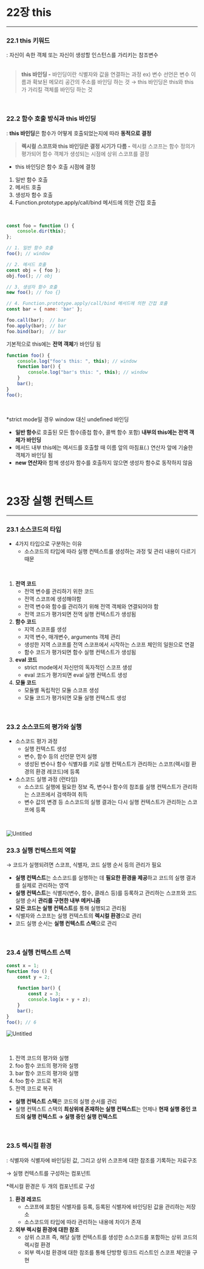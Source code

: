 # 22장 this

---

### 22.1 this 키워드

: 자신이 속한 객체 또는 자신이 생성할 인스턴스를 가리키는 참조변수 <br/><br/>

> **this 바인딩
-** 바인딩이란 식별자와 값을 연결하는 과정
  ex) 변수 선언은 변수 이름과 확보된 메모리 공간의 주소를 바인딩 하는 것
→ this 바인딩은 this와 this가 가리킬 객체를 바인딩 하는 것
> 
<br/>

### 22.2 함수 호출 방식과 this 바인딩

: **this 바인딩**은 함수가 어떻게 호출되었는지에 따라 **동적으로 결정**

> **렉시컬 스코프와 this 바인딩은 결정 시기가 다름
-** 렉시컬 스코프는 함수 정의가 평가되어 함수 객체가 생성되는 시점에 상위 스코프를 결정
- this 바인딩은 함수 호출 시점에 결정
> 

1. 일반 함수 호출
2. 메서드 호출
3. 생성자 함수 호출
4. Function.prototype.apply/call/bind 메서드에 의한 간접 호출

<br/>

```jsx
const foo = function () {
	console.dir(this);
};

// 1. 일반 함수 호출
foo(); // window

// 2. 메서드 호출
const obj = { foo };
obj.foo(); // obj

// 3. 생성자 함수 호출
new foo(); // foo {}

// 4. Function.prototype.apply/call/bind 메서드에 의한 간접 호출
const bar = { name: 'bar' };

foo.call(bar);  // bar
foo.apply(bar); // bar
foo.bind(bar);  // bar
```

기본적으로 this에는 **전역 객체**가 바인딩 됨

```jsx
function foo() {
	console.log("foo's this: ", this); // window
	function bar() {
		console.log("bar's this: ", this); // window
	}
	bar();
}
foo();
```

<br/>

*strict mode일 경우 window 대신 undefined 바인딩

- **일반 함수**로 호출된 모든 함수(중첩 함수, 콜백 함수 포함) **내부의 this에는 전역 객체가 바인딩**
- 메서드 내부 this에는 메서드를 호출할 때 이름 앞의 마침표(.) 연산자 앞에 기술한 객체가 바인딩 됨
- **new 연산자**와 함께 생성자 함수를 호출하지 않으면 생성자 함수로 동작하지 않음

<br/>


# 23장 실행 컨텍스트

---

### 23.1 소스코드의 타입

- 4가지 타입으로 구분하는 이유
    - 소스코드의 타입에 따라 실행 컨텍스트를 생성하는 과정 및 관리 내용이 다르기 때문

<br/>

1. **전역 코드**
    - 전역 변수를 관리하기 위한 코드
    - 전역 스코프에 생성해야함
    - 전역 변수와 함수를 관리하기 위해 전역 객체와 연결되어야 함
    - 전역 코드가 평가되면 전역 실행 컨텍스트가 생성됨
2. **함수 코드**
    - 지역 스코프를 생성
    - 지역 변수, 매개변수, arguments 객체 관리
    - 생성한 지역 스코프를 전역 스코프에서 시작하는 스코프 체인의 일원으로 연결
    - 함수 코드가 평가되면 함수 실행 컨텍스트가 생성됨
3. **eval 코드**
    - strict mode에서 자신만의 독자적인 스코프 생성
    - eval 코드가 평가되면 eval 실행 컨텍스트 생성
4. **모듈 코드** 
    - 모듈별 독립적인 모듈 스코프 생성
    - 모듈 코드가 평가되면 모듈 실행 컨텍스트 생성

<br/>

### 23.2 소스코드의 평가와 실행

- 소스코드 평가 과정
    - 실행 컨텍스트 생성
    - 변수, 함수 등의 선언문 먼저 실행
    - 생성된 변수나 함수 식별자를 키로 실행 컨텍스트가 관리하는 스코프(렉시컬 환경의 환경 레코드)에 등록
- 소스코드 실행 과정 (런타임)
    - 소스코드 실행에 필요한 정보 즉, 변수나 함수의 참조를 실행 컨텍스트가 관리하는 스코프에서 검색하여 취득
    - 변수 값의 변경 등 소스코드의 실행 결과는 다시 실행 컨텍스트가 관리하는 스코프에 등록

<br/>

![Untitled](https://s3-us-west-2.amazonaws.com/secure.notion-static.com/ef0b09ed-d43d-464c-9cd8-9766608ff020/Untitled.png)

### 23.3 실행 컨텍스트의 역할

→ 코드가 실행되려면 스코프, 식별자, 코드 실행 순서 등의 관리가 필요

- **실행 컨텍스트**는 소스코드를 실행하는 데 **필요한 환경을 제공**하고 코드의 실행 결과를 실제로 관리하는 영역
- **실행 컨텍스트**는 식별자(변수, 함수, 클래스 등)를 등록하고 관리하는 스코프와 코드 실행 순서 **관리를 구현한 내부 메커니즘**
- **모든 코드는 실행 컨텍스트**를 통해 실행되고 관리됨
- 식별자와 스코프는 실행 컨텍스트의 **렉시컬 환경**으로 관리
- 코드 실행 순서는 **실행 컨텍스트 스택**으로 관리

<br/>

### **23.4 실행 컨텍스트 스택**

```jsx
const x = 1;
function foo () {
	const y = 2;
	
	function bar() {
		const z = 3;
		console.log(x + y + z);
	}
	bar();
}
foo(); // 6
```

![Untitled](https://s3-us-west-2.amazonaws.com/secure.notion-static.com/227d5d03-33a3-4d6b-abac-02372bddbbd4/Untitled.png)

<br/>

1. 전역 코드의 평가와 실행
2. foo 함수 코드의 평가와 실행
3. bar 함수 코드의 평가와 실행
4. foo 함수 코드로 복귀
5. 전역 코드로 복귀

- **실행 컨텍스트 스택**은 코드의 실행 순서를 관리
- 실행 컨텍스트 스택의 **최상위에 존재하는 실행 컨텍스트**는 언제나 **현재 실행 중인 코드의 실행 컨텍스트 → 실행 중인 실행 컨텍스트**

<br/>

### 23.5 렉시컬 환경

: 식별자와 식별자에 바인딩된 값, 그리고 상위 스코프에 대한 참조를 기록하는 자료구조

→ 실행 컨텍스트를 구성하는 컴포넌트

*렉시컬 환경은 두 개의 컴포넌트로 구성

1. **환경 레코드**
    - 스코프에 포함된 식별자를 등록, 등록된 식별자에 바인딩된 값을 관리하는 저장소
    - 소스코드의 타입에 따라 관리하는 내용에 차이가 존재
2. **외부 렉시컬 환경에 대한 참조**
    - 상위 스코프 즉, 해당 실행 컨텍스트를 생성한 소스코드를 포함하는 상위 코드의 렉시컬 환경
    - 외부 렉시컬 환경에 대한 참조를 통해 단방향 링크드 리스트인 스코프 체인을 구현